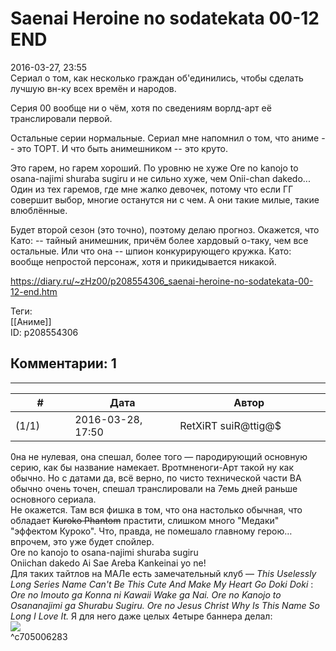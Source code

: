 Saenai Heroine no sodatekata 00-12 END
======================================

  
2016-03-27, 23:55  
 Сериал о том, как несколько граждан об'единились, чтобы сделать лучшую вн-ку всех времён и народов.   
   
 Серия 00 вообще ни о чём, хотя по сведениям ворлд-арт её транслировали первой.   
   
 Остальные серии нормальные. Сериал мне напомнил о том, что аниме -- это ТОРТ. И что быть анимешником -- это круто.   
   
 Это гарем, но гарем хороший. По уровню не хуже Ore no kanojo to osana-najimi shuraba sugiru и не сильно хуже, чем Onii-chan dakedo... Один из тех гаремов, где мне жалко девочек, потому что если ГГ совершит выбор, многие останутся ни с чем. А они такие милые, такие влюблённые.   
   
 Будет второй сезон (это точно), поэтому делаю прогноз. Окажется, что Като: -- тайный анимешник, причём более хардовый о-таку, чем все остальные. Или что она -- шпион конкурирующего кружка. Като: вообще непростой персонаж, хотя и прикидывается никакой.   
  
<https://diary.ru/~zHz00/p208554306_saenai-heroine-no-sodatekata-00-12-end.htm>  
  
Теги:  
[[Аниме]]  
ID: p208554306  


Комментарии: 1
--------------

  


---



|         #         |              Дата              |                     Автор                     |           ID           |
| --- | --- | --- | --- |
| (1/1) | 2016-03-28, 17:50 | RetXiRT suiR@ttig@$ | c705006283 |

  
  0на не нулевая, она спешал, более того — пародирующий основную серию, как бы название намекает. Вротмненоги-Арт такой ну как обычно. Но с датами да, всё верно, по чисто технической части ВА обычно очень точен, спешал транслировали на 7емь дней раньше основного сериала.   
 Не окажется. Там вся фишка в том, что она настолько обычная, что обладает  ~~Kuroko Phantom~~   прастити, слишком много "Медаки"  "эффектом Куроко". Что, правда, не помешало главному герою… впрочем, это уже будет спойлер.   
   Ore no kanojo to osana-najimi shuraba sugiru   
 Oniichan dakedo Ai Sae Areba Kankeinai yo ne!    
 Для таких тайтлов на МАЛе есть замечательный клуб —  *This Uselessly Long Series Name Can't Be This Cute And Make My Heart Go Doki Doki*  :   
   *Ore no Imouto ga Konna ni Kawaii Wake ga Nai. Ore no Kanojo to Osananajimi ga Shurabu Sugiru. Ore no Jesus Christ Why Is This Name So Long I Love It.*   Я для него даже целых 4етыре баннера делал:   
 ![](http://i.imgur.com/VHJWEGA.gif)    
 ^c705006283